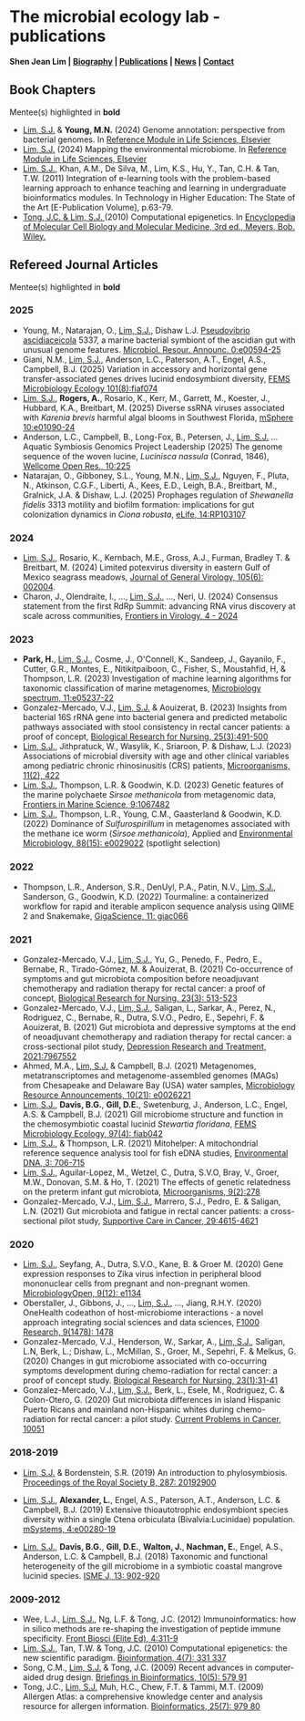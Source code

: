 # The microbial ecology lab - publications
**Shen Jean Lim | [Biography](bio.md) | [Publications](pubs.md) | [News](news.md) | [Contact](contact.md)**


## Book Chapters
Mentee(s) highlighted in **bold**
- <u>Lim, S.J.</u> & **Young, M.N.** (2024) Genome annotation: perspective from bacterial genomes. In [Reference Module in Life Sciences, Elsevier](https://doi.org/10.1016/B978-0-323-95502-7.00256-6)
- <u>Lim, S.J.</u> (2024) Mapping the environmental microbiome. In [Reference Module in Life Sciences, Elsevier](https://doi.org/10.1016/B978-0-323-95502-7.00242-6)
- <u>Lim, S.J.</u>, Khan, A.M., De Silva, M., Lim, K.S., Hu, Y., Tan, C.H. & Tan, T.W. (2011) Integration of e-learning tools with the problem-based learning approach to enhance teaching and learning in undergraduate bioinformatics modules. In Technology in Higher Education: The State of the Art [E-Publication Volume], p.63-79.
- <u> Tong, J.C. & Lim, S.J. </u> (2010) Computational epigenetics. In [Encyclopedia of Molecular Cell Biology and Molecular Medicine, 3rd ed., Meyers, Bob. Wiley.](https://doi.org/10.1002/3527600906.mcb.201100012)

## Refereed Journal Articles
Mentee(s) highlighted in **bold**

### 2025
- Young, M., Natarajan, O., <u>Lim, S.J.</u>, Dishaw L.J. <u>Pseudovibrio ascidiaceicola</u> 5337, a marine bacterial symbiont of the ascidian gut with unusual genome features. [Microbiol. Resour. Announc. 0:e00594-25](
https://doi.org/10.1128/mra.00594-25)
- Giani, N.M., <u>Lim, S.J.</u>, Anderson, L.C., Paterson, A.T., Engel, A.S., Campbell, B.J. (2025) Variation in accessory and horizontal gene transfer-associated genes drives lucinid endosymbiont diversity, [FEMS Microbiology Ecology 101(8):fiaf074](https://doi.org/10.1093/femsec/fiaf074)
- <u>Lim, S.J.</u>, **Rogers, A.**, Rosario, K., Kerr, M., Garrett, M., Koester, J., Hubbard, K.A., Breitbart, M. (2025) Diverse ssRNA viruses associated with <i>Karenia brevis</i> harmful algal blooms in Southwest Florida, [mSphere 10:e01090-24](https://doi.org/10.1128/msphere.01090-24)
-	Anderson, L.C., Campbell, B., Long-Fox, B., Petersen, J., <u>Lim, S.J.</u> … Aquatic Symbiosis Genomics Project Leadership (2025) The genome sequence of the woven lucine, <i>Lucinisca nassula</i> (Conrad, 1846), [Wellcome Open Res., 10:225](https://wellcomeopenresearch.org/articles/10-225)
- Natarajan, O., Gibboney, S.L., Young, M.N., <u>Lim, S.J.</u>, Nguyen, F., Pluta, N., Atkinson, C.G.F., Liberti, A., Kees, E.D., Leigh, B.A., Breitbart, M., Gralnick, J.A. & Dishaw, L.J. (2025) Prophages regulation of <i>Shewanella fidelis</i> 3313 motility and biofilm formation: implications for gut colonization dynamics in <i>Ciona robusta</i>, [eLife, 14:RP103107](https://doi.org/10.7554/eLife.103107.2)

### 2024
- <u>Lim, S.J.</u>, Rosario, K., Kernbach, M.E., Gross, A.J., Furman, Bradley T. & Breitbart, M. (2024) Limited potexvirus diversity in eastern Gulf of Mexico seagrass meadows, [Journal of General Virology, 105(6): 002004](https://doi.org/10.1099/jgv.0.002004). 
- Charon, J., Olendraite, I., …, <u>Lim, S.J.</u>, …, Neri, U. (2024) Consensus statement from the first RdRp Summit: advancing RNA virus discovery at scale across communities, [Frontiers in Virology, 4 - 2024](https://doi.org/10.3389/fviro.2024.1371958)
### 2023
- **Park, H.**, <u>Lim, S.J.</u>, Cosme, J., O'Connell, K., Sandeep, J., Gayanilo, F., Cutter, G.R., Montes, E., Nitikitpaiboon, C., Fisher, S., Moustahfid, H, & Thompson, L.R. (2023) Investigation of machine learning algorithms for taxonomic classification of marine metagenomes, [Microbiology spectrum, 11:e05237-22](https://doi.org/10.1128/spectrum.05237-22) 
- Gonzalez-Mercado, V.J., <u>Lim, S.J.</u> & Aouizerat, B. (2023) Insights from bacterial 16S rRNA gene into bacterial genera and predicted metabolic pathways associated with stool consistency in rectal cancer patients: a proof of concept, [Biological Research for Nursing, 25(3):491-500](https://doi.org/10.1177/10998004231159623)
- <u>Lim, S.J.</u>, Jithpratuck, W., Wasylik, K., Sriaroon, P. & Dishaw, L.J. (2023) Associations of microbial diversity with age and other clinical variables among pediatric chronic rhinosinusitis (CRS) patients, [Microorganisms, 11(2), 422](https://doi.org/10.3390/microorganisms11020422)
- <u>Lim, S.J.</u>, Thompson, L.R. & Goodwin, K.D. (2023) Genetic features of the marine polychaete <i>Sirsoe methanicola</i> from metagenomic data, [Frontiers in Marine Science, 9:1067482](https://doi.org/10.3389/fmars.2022.1067482) 
- <u>Lim, S.J.</u>, Thompson, L.R., Young, C.M., Gaasterland & Goodwin, K.D. (2022) Dominance of <i>Sulfurospirillum</i> in metagenomes associated with the methane ice worm (<i>Sirsoe methanicola</i>), Applied and [Environmental Microbiology, 88(15): e0029022](https://doi.org/10.1128/aem.00290-22) (spotlight selection)

### 2022
-	Thompson, L.R., Anderson, S.R., DenUyl, P.A., Patin, N.V., <u>Lim, S.J.</u>, Sanderson, G., Goodwin, K.D. (2022) Tourmaline: a containerized workflow for rapid and iterable amplicon sequence analysis using QIIME 2 and Snakemake, [GigaScience, 11: giac066](https://doi.org/10.1093/gigascience/giac066)

### 2021
- Gonzalez-Mercado, V.J., <u>Lim, S.J.</u>, Yu, G., Penedo, F., Pedro, E., Bernabe, R., Tirado-Gómez, M. & Aouizerat, B. (2021) Co-occurrence of symptoms and gut microbiota composition before neoadjuvant chemotherapy and radiation therapy for rectal cancer: a proof of concept, [Biological Research for Nursing, 23(3): 513-523](https://doi.org/10.1177/1099800421991656)
- Gonzalez-Mercado, V.J., <u>Lim, S.J.</u>, Saligan, L., Sarkar, A., Perez, N., Rodriguez, C., Bernabe, R., Dutra, S.V.O., Pedro, E., Sepehri, F. & Aouizerat, B. (2021) Gut microbiota and depressive symptoms at the end of neoadjuvant chemotherapy and radiation therapy for rectal cancer: a cross-sectional pilot study, [Depression Research and Treatment, 2021:7967552](https://doi.org/10.1155/2021/7967552) 
- Ahmed, M.A., <u>Lim, S.J.</u> & Campbell, B.J. (2021) Metagenomes, metatranscriptomes and metagenome-assembled genomes (MAGs) from Chesapeake and Delaware Bay (USA) water samples, [Microbiology Resource Announcements, 10(21): e0026221](https://doi.org/10.1128/mra.00262-21)
 - <u>Lim, S.J.</u>, **Davis, B.G.**, **Gill, D.E.**, Swetenburg, J., Anderson, L.C., Engel, A.S. & Campbell, B.J. (2021) Gill microbiome structure and function in the chemosymbiotic coastal lucinid <i>Stewartia floridana</i>, [FEMS Microbiology Ecology, 97(4): fiab042](https://doi.org/10.1093/femsec/fiab042)
- <u>Lim, S.J.</u>, & Thompson, L.R. (2021) Mitohelper: A mitochondrial reference sequence analysis tool for fish eDNA studies, [Environmental DNA, 3: 706-715](https://doi.org/10.1002/edn3.187)
- <u>Lim, S.J.</u>, Aguilar-Lopez, M., Wetzel, C., Dutra, S.V.O, Bray, V., Groer, M.W., Donovan, S.M. & Ho, T. (2021) The effects of genetic relatedness on the preterm infant gut microbiota, [Microorganisms, 9(2):278](https://doi.org/10.3390/microorganisms9020278)
- Gonzalez-Mercado, V.J., <u>Lim, S.J.</u>, Marrero, S.J., Pedro, E. & Saligan, L.N. (2021) Gut microbiota and fatigue in rectal cancer patients: a cross-sectional pilot study, [Supportive Care in Cancer, 29:4615-4621](https://link.springer.com/article/10.1007/s00520-021-06013-2)

### 2020
 - <u>Lim, S.J.</u>, Seyfang, A., Dutra, S.V.O., Kane, B. & Groer M. (2020) Gene expression responses to Zika virus infection in peripheral blood mononuclear cells from pregnant and non-pregnant women. [MicrobiologyOpen, 9(12): e1134](https://doi.org/10.1002/mbo3.1134)
- Oberstaller, J., Gibbons, J., …, <u>Lim, S.J.</u>, …, Jiang, R.H.Y. (2020) OneHealth codeathon of host-microbiome interactions - a novel approach integrating social sciences and data sciences, [F1000 Research, 9(1478): 1478](https://doi.org/10.12688/f1000research.26459.1)
-	Gonzalez-Mercado, V.J., Henderson, W., Sarkar, A., <u>Lim, S.J.</u>, Saligan, L.N, Berk, L.; Dishaw, L., McMillan, S., Groer, M., Sepehri, F. & Melkus, G. (2020) Changes in gut microbiome associated with co-occurring symptoms development during chemo-radiation for rectal cancer: a proof of concept study. [Biological Research for Nursing, 23(1):31-41](https://doi.org/10.1177/1099800420942830)
- Gonzalez-Mercado, V.J., <u>Lim, S.J.</u>, Berk, L., Esele, M., Rodriguez, C. & Colon-Otero, G. (2020) Gut microbiota differences in island Hispanic Puerto Ricans and mainland non-Hispanic whites during chemo-radiation for rectal cancer: a pilot study. [Current Problems in Cancer, 10051](http://dx.doi.org/10.1016/j.currproblcancer.2020.100551)

### 2018-2019
 - <u>Lim, S.J.</u> & Bordenstein, S.R. (2019) An introduction to phylosymbiosis. [Proceedings of the Royal Society B, 287: 20192900](https://doi.org/10.1098/rspb.2019.2900)

- <u>Lim, S.J.</u>, **Alexander, L.**, Engel, A.S., Paterson, A.T., Anderson, L.C. & Campbell, B.J. (2019) Extensive thioautotrophic endosymbiont species diversity within a single Ctena orbiculata (Bivalvia:Lucinidae) population. [mSystems, 4:e00280-19](https://doi.org/10.1128/msystems.00280-19) 

- <u>Lim, S.J.</u>, **Davis, B.G.**, **Gill, D.E.**, **Walton, J.**, **Nachman, E.**, Engel, A.S., Anderson, L.C. & Campbell, B.J. (2018) Taxonomic and functional heterogeneity of the gill microbiome in a symbiotic coastal mangrove lucinid species. [ISME J, 13: 902-920](https://www.nature.com/articles/s41396-018-0318-3) 

### 2009-2012
- Wee, L.J., <u>Lim, S.J.</u>, Ng, L.F. & Tong, J.C. (2012) Immunoinformatics: how in silico methods are re-shaping the investigation of peptide immune specificity. [Front Biosci (Elite Ed), 4:311-9](https://doi.org/10.2741/e378)
- <u>Lim, S.J.</u>, Tan, T.W. & Tong, J.C. (2010) Computational epigenetics: the new scientific paradigm. [Bioinformation, 4(7): 331 337](https://doi.org/10.6026/97320630004331) 
- Song, C.M., <u>Lim, S.J.</u> & Tong, J.C. (2009) Recent advances in computer-aided drug design. [Briefings in Bioinformatics, 10(5): 579 91](https://doi.org/10.1093/bib/bbp023) 
- Tong, J.C., <u>Lim, S.J.</u> Muh, H.C., Chew, F.T. & Tammi, M.T. (2009) Allergen Atlas: a comprehensive knowledge center and analysis resource for allergen information. [Bioinformatics, 25(7): 979 80](https://doi.org/10.1093/bioinformatics/btp077) 

